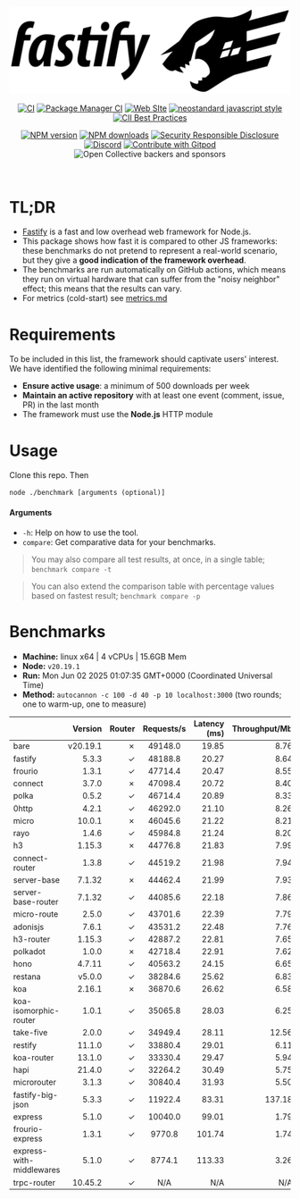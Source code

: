 <div align="center"> <a href="https://fastify.dev/">
    <img
      src="https://github.com/fastify/graphics/raw/HEAD/fastify-landscape-outlined.svg"
      width="650"
      height="auto"
    />
  </a>
</div>

<div align="center">

[![CI](https://github.com/fastify/fastify/actions/workflows/ci.yml/badge.svg?branch=main)](https://github.com/fastify/fastify/actions/workflows/ci.yml)
[![Package Manager
CI](https://github.com/fastify/fastify/workflows/package-manager-ci/badge.svg?branch=main)](https://github.com/fastify/fastify/actions/workflows/package-manager-ci.yml)
[![Web
SIte](https://github.com/fastify/fastify/workflows/website/badge.svg?branch=main)](https://github.com/fastify/fastify/actions/workflows/website.yml)
[![neostandard javascript style](https://img.shields.io/badge/code_style-neostandard-brightgreen?style=flat)](https://github.com/neostandard/neostandard)
[![CII Best Practices](https://bestpractices.coreinfrastructure.org/projects/7585/badge)](https://bestpractices.coreinfrastructure.org/projects/7585)

</div>

<div align="center">

[![NPM
version](https://img.shields.io/npm/v/fastify.svg?style=flat)](https://www.npmjs.com/package/fastify)
[![NPM
downloads](https://img.shields.io/npm/dm/fastify.svg?style=flat)](https://www.npmjs.com/package/fastify)
[![Security Responsible
Disclosure](https://img.shields.io/badge/Security-Responsible%20Disclosure-yellow.svg)](https://github.com/fastify/fastify/blob/main/SECURITY.md)
[![Discord](https://img.shields.io/discord/725613461949906985)](https://discord.gg/fastify)
[![Contribute with Gitpod](https://img.shields.io/badge/Contribute%20with-Gitpod-908a85?logo=gitpod&color=blue)](https://gitpod.io/#https://github.com/fastify/fastify)
![Open Collective backers and sponsors](https://img.shields.io/opencollective/all/fastify)

</div>

<br />

# TL;DR

* [Fastify](https://github.com/fastify/fastify) is a fast and low overhead web framework for Node.js.
* This package shows how fast it is compared to other JS frameworks: these benchmarks do not pretend to represent a real-world scenario, but they give a **good indication of the framework overhead**.
* The benchmarks are run automatically on GitHub actions, which means they run on virtual hardware that can suffer from the "noisy neighbor" effect; this means that the results can vary.
* For metrics (cold-start) see [metrics.md](./METRICS.md)

# Requirements

To be included in this list, the framework should captivate users' interest. We have identified the following minimal requirements:
- **Ensure active usage**: a minimum of 500 downloads per week
- **Maintain an active repository** with at least one event (comment, issue, PR) in the last month
- The framework must use the **Node.js** HTTP module

# Usage

Clone this repo. Then

```
node ./benchmark [arguments (optional)]
```

#### Arguments

* `-h`: Help on how to use the tool.
* `compare`: Get comparative data for your benchmarks.

> You may also compare all test results, at once, in a single table; `benchmark compare -t`

> You can also extend the comparison table with percentage values based on fastest result; `benchmark compare -p`
# Benchmarks

* __Machine:__ linux x64 | 4 vCPUs | 15.6GB Mem
* __Node:__ `v20.19.1`
* __Run:__ Mon Jun 02 2025 01:07:35 GMT+0000 (Coordinated Universal Time)
* __Method:__ `autocannon -c 100 -d 40 -p 10 localhost:3000` (two rounds; one to warm-up, one to measure)

|                          | Version  | Router | Requests/s | Latency (ms) | Throughput/Mb |
| :--                      | --:      | --:    | :-:        | --:          | --:           |
| bare                     | v20.19.1 | ✗      | 49148.0    | 19.85        | 8.76          |
| fastify                  | 5.3.3    | ✓      | 48188.8    | 20.27        | 8.64          |
| frourio                  | 1.3.1    | ✓      | 47714.4    | 20.47        | 8.55          |
| connect                  | 3.7.0    | ✗      | 47098.4    | 20.72        | 8.40          |
| polka                    | 0.5.2    | ✓      | 46714.4    | 20.89        | 8.33          |
| 0http                    | 4.2.1    | ✓      | 46292.0    | 21.10        | 8.26          |
| micro                    | 10.0.1   | ✗      | 46045.6    | 21.22        | 8.21          |
| rayo                     | 1.4.6    | ✓      | 45984.8    | 21.24        | 8.20          |
| h3                       | 1.15.3   | ✗      | 44776.8    | 21.83        | 7.99          |
| connect-router           | 1.3.8    | ✓      | 44519.2    | 21.98        | 7.94          |
| server-base              | 7.1.32   | ✗      | 44462.4    | 21.99        | 7.93          |
| server-base-router       | 7.1.32   | ✓      | 44085.6    | 22.18        | 7.86          |
| micro-route              | 2.5.0    | ✓      | 43701.6    | 22.39        | 7.79          |
| adonisjs                 | 7.6.1    | ✓      | 43531.2    | 22.48        | 7.76          |
| h3-router                | 1.15.3   | ✓      | 42887.2    | 22.81        | 7.65          |
| polkadot                 | 1.0.0    | ✗      | 42718.4    | 22.91        | 7.62          |
| hono                     | 4.7.11   | ✓      | 40563.2    | 24.15        | 6.65          |
| restana                  | v5.0.0   | ✓      | 38284.6    | 25.62        | 6.83          |
| koa                      | 2.16.1   | ✗      | 36870.6    | 26.62        | 6.58          |
| koa-isomorphic-router    | 1.0.1    | ✓      | 35065.8    | 28.03        | 6.25          |
| take-five                | 2.0.0    | ✓      | 34949.4    | 28.11        | 12.56         |
| restify                  | 11.1.0   | ✓      | 33880.4    | 29.01        | 6.11          |
| koa-router               | 13.1.0   | ✓      | 33330.4    | 29.47        | 5.94          |
| hapi                     | 21.4.0   | ✓      | 32264.2    | 30.49        | 5.75          |
| microrouter              | 3.1.3    | ✓      | 30840.4    | 31.93        | 5.50          |
| fastify-big-json         | 5.3.3    | ✓      | 11922.4    | 83.31        | 137.18        |
| express                  | 5.1.0    | ✓      | 10040.0    | 99.01        | 1.79          |
| frourio-express          | 1.3.1    | ✓      | 9770.8     | 101.74       | 1.74          |
| express-with-middlewares | 5.1.0    | ✓      | 8774.1     | 113.33       | 3.26          |
| trpc-router              | 10.45.2  | ✓      | N/A        | N/A          | N/A           |

